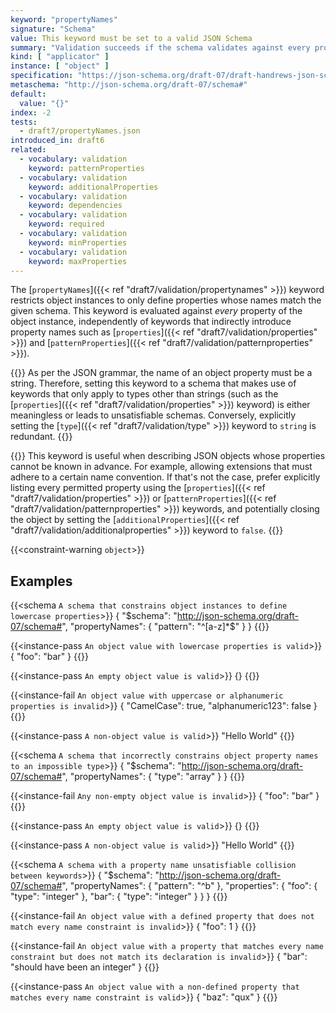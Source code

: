 ```yaml
---
keyword: "propertyNames"
signature: "Schema"
value: This keyword must be set to a valid JSON Schema
summary: "Validation succeeds if the schema validates against every property name in the instance."
kind: [ "applicator" ]
instance: [ "object" ]
specification: "https://json-schema.org/draft-07/draft-handrews-json-schema-validation-01#rfc.section.6.5.8"
metaschema: "http://json-schema.org/draft-07/schema#"
default:
  value: "{}"
index: -2
tests:
  - draft7/propertyNames.json
introduced_in: draft6
related:
  - vocabulary: validation
    keyword: patternProperties
  - vocabulary: validation
    keyword: additionalProperties
  - vocabulary: validation
    keyword: dependencies
  - vocabulary: validation
    keyword: required
  - vocabulary: validation
    keyword: minProperties
  - vocabulary: validation
    keyword: maxProperties
---
```


The [`propertyNames`]({{< ref "draft7/validation/propertynames" >}}) keyword
restricts object instances to only define properties whose names match the given
schema. This keyword is evaluated against _every_ property of the object
instance, independently of keywords that indirectly introduce property names
such as [`properties`]({{< ref "draft7/validation/properties" >}}) and
[`patternProperties`]({{< ref "draft7/validation/patternproperties" >}}).

{{<common-pitfall>}} As per the JSON grammar, the name of an object property
must be a string. Therefore, setting this keyword to a schema that makes use
of keywords that only apply to types other than strings (such as the
[`properties`]({{< ref "draft7/validation/properties" >}}) keyword) is
either meaningless or leads to unsatisfiable schemas. Conversely, explicitly
setting the [`type`]({{< ref "draft7/validation/type" >}}) keyword to
`string` is redundant.  {{</common-pitfall>}}

{{<best-practice>}} This keyword is useful when describing JSON objects whose
properties cannot be known in advance. For example, allowing extensions that
must adhere to a certain name convention. If that's not the case, prefer
explicitly listing every permitted property using the [`properties`]({{< ref "draft7/validation/properties" >}}) or [`patternProperties`]({{< ref "draft7/validation/patternproperties" >}}) keywords, and potentially closing
the object by setting the [`additionalProperties`]({{< ref "draft7/validation/additionalproperties" >}}) keyword to `false`.
{{</best-practice>}}

{{<constraint-warning `object`>}}

## Examples

{{<schema `A schema that constrains object instances to define lowercase properties`>}}
{
  "$schema": "http://json-schema.org/draft-07/schema#",
  "propertyNames": { "pattern": "^[a-z]*$" }
}
{{</schema>}}

{{<instance-pass `An object value with lowercase properties is valid`>}}
{ "foo": "bar" }
{{</instance-pass>}}

{{<instance-pass `An empty object value is valid`>}}
{}
{{</instance-pass>}}

{{<instance-fail `An object value with uppercase or alphanumeric properties is invalid`>}}
{ "CamelCase": true, "alphanumeric123": false }
{{</instance-fail>}}

{{<instance-pass `A non-object value is valid`>}}
"Hello World"
{{</instance-pass>}}

{{<schema `A schema that incorrectly constrains object property names to an impossible type`>}}
{
  "$schema": "http://json-schema.org/draft-07/schema#",
  "propertyNames": { "type": "array" }
}
{{</schema>}}

{{<instance-fail `Any non-empty object value is invalid`>}}
{ "foo": "bar" }
{{</instance-fail>}}

{{<instance-pass `An empty object value is valid`>}}
{}
{{</instance-pass>}}

{{<instance-pass `A non-object value is valid`>}}
"Hello World"
{{</instance-pass>}}

{{<schema `A schema with a property name unsatisfiable collision between keywords`>}}
{
  "$schema": "http://json-schema.org/draft-07/schema#",
  "propertyNames": { "pattern": "^b" },
  "properties": {
    "foo": { "type": "integer" },
    "bar": { "type": "integer" }
  }
}
{{</schema>}}

{{<instance-fail `An object value with a defined property that does not match every name constraint is invalid`>}}
{ "foo": 1 }
{{</instance-fail>}}

{{<instance-fail `An object value with a property that matches every name constraint but does not match its declaration is invalid`>}}
{ "bar": "should have been an integer" }
{{</instance-fail>}}

{{<instance-pass `An object value with a non-defined property that matches every name constraint is valid`>}}
{ "baz": "qux" }
{{</instance-pass>}}
